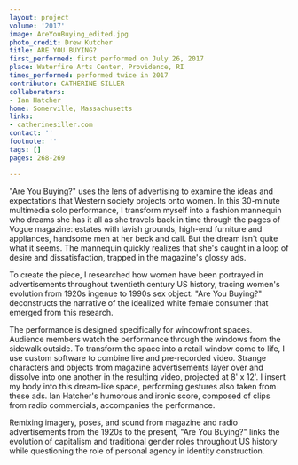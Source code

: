 ```yaml
---
layout: project
volume: '2017'
image: AreYouBuying_edited.jpg
photo_credit: Drew Kutcher
title: ARE YOU BUYING?
first_performed: first performed on July 26, 2017
place: Waterfire Arts Center, Providence, RI
times_performed: performed twice in 2017
contributor: CATHERINE SILLER
collaborators:
- Ian Hatcher
home: Somerville, Massachusetts
links:
- catherinesiller.com
contact: ''
footnote: ''
tags: []
pages: 268-269

---
```


"Are You Buying?" uses the lens of advertising to examine the ideas and expectations that Western society projects onto women. In this 30-minute multimedia solo performance, I transform myself into a fashion mannequin who dreams she has it all as she travels back in time through the pages of Vogue magazine: estates with lavish grounds, high-end furniture and appliances, handsome men at her beck and call. But the dream isn't quite what it seems. The mannequin quickly realizes that she's caught in a loop of desire and dissatisfaction, trapped in the magazine's glossy ads.

To create the piece, I researched how women have been portrayed in advertisements throughout twentieth century US history, tracing women's evolution from 1920s ingenue to 1990s sex object. "Are You Buying?" deconstructs the narrative of the idealized white female consumer that emerged from this research.

The performance is designed specifically for windowfront spaces. Audience members watch the performance through the windows from the sidewalk outside. To transform the space into a retail window come to life, I use custom software to combine live and pre-recorded video. Strange characters and objects from magazine advertisements layer over and dissolve into one another in the resulting video, projected at 8' x 12'. I insert my body into this dream-like space, performing gestures also taken from these ads. Ian Hatcher's humorous and ironic score, composed of clips from radio commercials, accompanies the performance.

Remixing imagery, poses, and sound from magazine and radio advertisements from the 1920s to the present, "Are You Buying?" links the evolution of capitalism and traditional gender roles throughout US history while questioning the role of personal agency in identity construction.
